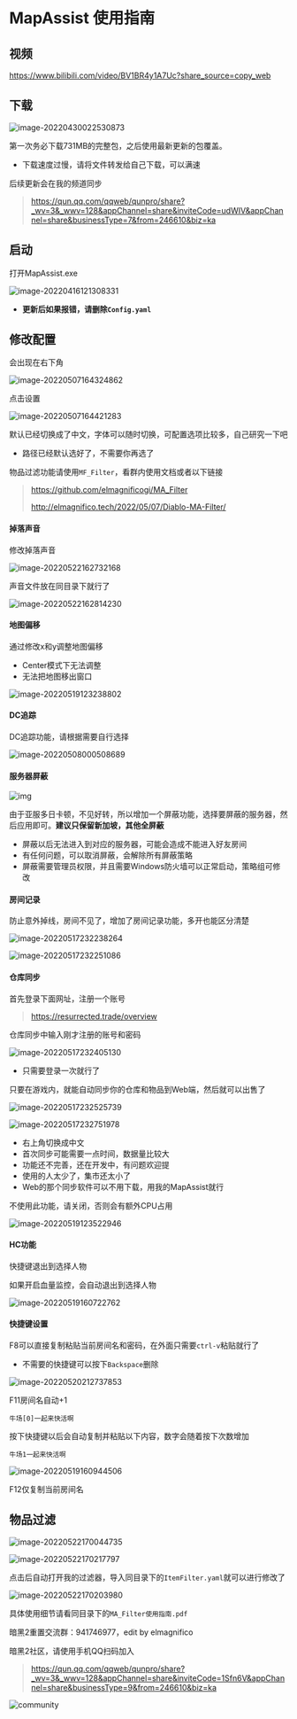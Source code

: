 # MapAssist 使用指南



## 视频

https://www.bilibili.com/video/BV1BR4y1A7Uc?share_source=copy_web



## 下载

![image-20220430022530873](http://img.elmagnifico.tech:9514/static/upload/elmagnifico/202204300225954.png)

第一次务必下载731MB的完整包，之后使用最新更新的包覆盖。

-  下载速度过慢，请将文件转发给自己下载，可以满速



后续更新会在我的频道同步

> https://qun.qq.com/qqweb/qunpro/share?_wv=3&_wwv=128&appChannel=share&inviteCode=udWIV&appChannel=share&businessType=7&from=246610&biz=ka



## 启动

打开MapAssist.exe

![image-20220416121308331](http://img.elmagnifico.tech:9514/static/upload/elmagnifico/202204161213461.png)

- **更新后如果报错，请删除`Config.yaml`**



## 修改配置

会出现在右下角

![image-20220507164324862](http://img.elmagnifico.tech:9514/static/upload/elmagnifico/202205071643898.png)

点击设置

![image-20220507164421283](http://img.elmagnifico.tech:9514/static/upload/elmagnifico/202205071644319.png)



默认已经切换成了中文，字体可以随时切换，可配置选项比较多，自己研究一下吧

- 路径已经默认选好了，不需要你再选了



物品过滤功能请使用`MF_Filter`，看群内使用文档或者以下链接

>https://github.com/elmagnificogi/MA_Filter
>
>http://elmagnifico.tech/2022/05/07/Diablo-MA-Filter/



#### 掉落声音

修改掉落声音

![image-20220522162732168](http://img.elmagnifico.tech:9514/static/upload/elmagnifico/202205221627263.png)

声音文件放在同目录下就行了

![image-20220522162814230](http://img.elmagnifico.tech:9514/static/upload/elmagnifico/202205221628263.png)



#### 地图偏移

通过修改x和y调整地图偏移

- Center模式下无法调整
- 无法把地图移出窗口

![image-20220519123238802](http://img.elmagnifico.tech:9514/static/upload/elmagnifico/202205191232838.png)



#### DC追踪

DC追踪功能，请根据需要自行选择

![image-20220508000508689](http://img.elmagnifico.tech:9514/static/upload/elmagnifico/202205080005823.png)



#### 服务器屏蔽

![img](http://img.elmagnifico.tech:9514/static/upload/elmagnifico/202205172332003.png)

由于亚服多日卡顿，不见好转，所以增加一个屏蔽功能，选择要屏蔽的服务器，然后应用即可。**建议只保留新加坡，其他全屏蔽**

- 屏蔽以后无法进入到对应的服务器，可能会造成不能进入好友房间
- 有任何问题，可以取消屏蔽，会解除所有屏蔽策略
- 屏蔽需要管理员权限，并且需要Windows防火墙可以正常启动，策略组可修改



#### 房间记录

防止意外掉线，房间不见了，增加了房间记录功能，多开也能区分清楚

![image-20220517232238264](http://img.elmagnifico.tech:9514/static/upload/elmagnifico/202205172322359.png)

![image-20220517232251086](http://img.elmagnifico.tech:9514/static/upload/elmagnifico/202205172322122.png)



#### 仓库同步

首先登录下面网址，注册一个账号

> https://resurrected.trade/overview

仓库同步中输入刚才注册的账号和密码

![image-20220517232405130](http://img.elmagnifico.tech:9514/static/upload/elmagnifico/202205172324173.png)

- 只需要登录一次就行了

只要在游戏内，就能自动同步你的仓库和物品到Web端，然后就可以出售了

![image-20220517232525739](http://img.elmagnifico.tech:9514/static/upload/elmagnifico/202205172325921.png)

![image-20220517232751978](http://img.elmagnifico.tech:9514/static/upload/elmagnifico/202205172327180.png)

- 右上角切换成中文
- 首次同步可能需要一点时间，数据量比较大
- 功能还不完善，还在开发中，有问题欢迎提
- 使用的人太少了，集市还太小了
- Web的那个同步软件可以不用下载，用我的MapAssist就行

不使用此功能，请关闭，否则会有额外CPU占用

![image-20220519123522946](http://img.elmagnifico.tech:9514/static/upload/elmagnifico/202205191235982.png)



#### HC功能

快捷键退出到选择人物

如果开启血量监控，会自动退出到选择人物

![image-20220519160722762](http://img.elmagnifico.tech:9514/static/upload/elmagnifico/202205191607802.png)

#### 快捷键设置

F8可以直接复制粘贴当前房间名和密码，在外面只需要`ctrl-v`粘贴就行了

- 不需要的快捷键可以按下`Backspace`删除

![image-20220520212737853](http://img.elmagnifico.tech:9514/static/upload/elmagnifico/202205202127949.png)

F11房间名自动+1

```
牛场[0]一起来快活啊
```

按下快捷键以后会自动复制并粘贴以下内容，数字会随着按下次数增加

```
牛场1一起来快活啊
```

![image-20220519160944506](http://img.elmagnifico.tech:9514/static/upload/elmagnifico/202205191609558.png)

F12仅复制当前房间名



## 物品过滤

![image-20220522170044735](http://img.elmagnifico.tech:9514/static/upload/elmagnifico/202205221700766.png)

![image-20220522170217797](http://img.elmagnifico.tech:9514/static/upload/elmagnifico/202205221702843.png)

点击后自动打开我的过滤器，导入同目录下的`ItemFilter.yaml`就可以进行修改了

![image-20220522170203980](http://img.elmagnifico.tech:9514/static/upload/elmagnifico/202205221702010.png)

具体使用细节请看同目录下的`MA_Filter使用指南.pdf`



暗黑2重置交流群：941746977，edit by elmagnifico

暗黑2社区，请使用手机QQ扫码加入

> https://qun.qq.com/qqweb/qunpro/share?_wv=3&_wwv=128&appChannel=share&inviteCode=1Sfn6V&appChannel=share&businessType=9&from=246610&biz=ka

![community](http://img.elmagnifico.tech:9514/static/upload/elmagnifico/202205151608035.png)

